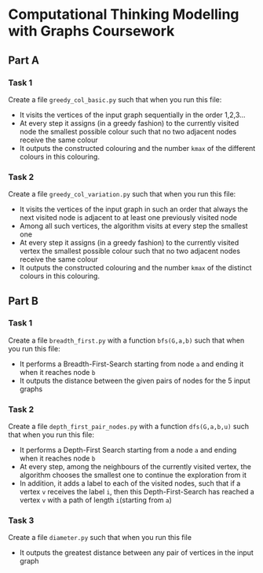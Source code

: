 # Computational Thinking Modelling with Graphs Coursework

## Part A

### Task 1

Create a file `greedy_col_basic.py` such that when you run this file:

- It visits the vertices of the input graph sequentially in the order 1,2,3...
- At every step it assigns (in a greedy fashion) to the currently visited node the smallest possible colour such that no two adjacent nodes receive the same colour
- It outputs the constructed colouring and the number `kmax` of the different colours in this colouring.

### Task 2

Create a file `greedy_col_variation.py` such that when you run this file:

- It visits the vertices of the input graph in such an order that always the next visited node is adjacent to at least one previously visited node
- Among all such vertices, the algorithm visits at every step the smallest one
- At every step it assigns (in a greedy fashion) to the currently visited vertex the smallest possible colour such that no two adjacent nodes receive the same colour
- It outputs the constructed colouring and the number `kmax` of the distinct colours in this colouring.

## Part B

### Task 1

Create a file `breadth_first.py` with a function `bfs(G,a,b)` such that when you run this file:

- It performs a Breadth-First-Search starting from node `a` and ending it when it reaches node `b`
- It outputs the distance between the given pairs of nodes for the 5 input graphs

### Task 2

Create a file `depth_first_pair_nodes.py` with a function `dfs(G,a,b,u)` such that when you run this file:

- It performs a Depth-First Search starting from a node `a` and ending when it reaches node `b`
- At every step, among the neighbours of the currently visited vertex, the algorithm chooses the smallest one to continue the exploration from it
- In addition, it adds a label to each of the visited nodes, such that if a vertex `v` receives the label `i`, then this Depth-First-Search has reached a vertex `v` with a path of length `i`(starting from `a`)

### Task 3

Create a file `diameter.py` such that when you run this file

- It outputs the greatest distance between any pair of vertices in the input graph
